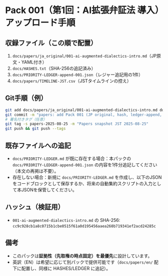 # Pack 001（第1回：AI拡張弁証法 導入）アップロード手順

## 収録ファイル（この順で配置）
1. `docs/papers/ja_original/001-ai-augmented-dialectics-intro.md`（JP原文・YAML付き）
2. `docs/HASHES.txt`（SHA-256の追記済み）
3. `docs/PRIORITY-LEDGER-append-001.json`（レジャー追記用の1件）
4. `docs/papers/TIMELINE-JST.csv`（JSTタイムラインの控え）

## Git手順（例）
```bash
git add docs/papers/ja_original/001-ai-augmented-dialectics-intro.md docs/HASHES.txt docs/PRIORITY-LEDGER-append-001.json docs/papers/TIMELINE-JST.csv
git commit -m "papers: add Pack 001 (JP original, hash, ledger-append, timeline-JST)"
# 署名付きタグ（任意）
git tag -s papers-2025-08-25 -m "Papers snapshot JST 2025-08-25"
git push && git push --tags
```

## 既存ファイルへの追記
- `docs/PRIORITY-LEDGER.md` が既に存在する場合：本パックの `docs/PRIORITY-LEDGER-append-001.json` の内容を1件分追記してください（本文の再掲は不要）。
- 存在しない場合：新規に `docs/PRIORITY-LEDGER.md` を作成し、以下のJSONをコードブロックとして保存するか、将来の自動集約スクリプトの入力として本JSONを保管してください。

## ハッシュ（検証用）
- `001-ai-augmented-dialectics-intro.md` の SHA-256: `cc9c928cb1a8c0715b1cbe0515f61a0d195456aaea260b719341ef2acd24285c`

## 備考
- このパックは**証拠性（先取権の時点固定）を最優先**に設計しています。
- 英訳（EN）は希望に応じて別パックで提供可能です（`docs/papers/en/` 配下に配置し、同様に HASHES/LEDGER に追記）。

